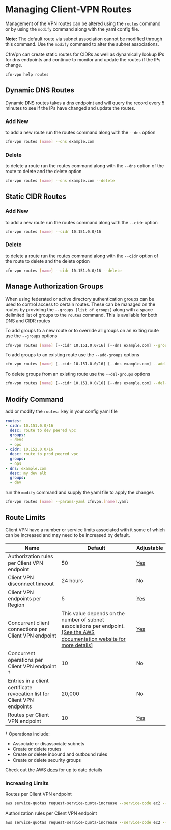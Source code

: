 # Managing Client-VPN Routes

Management of the VPN routes can be altered using the `routes` command or by using the `modify` command along with the yaml config file.

**Note:** The default route via subnet association cannot be modified through this command. Use the `modify` command to alter the subnet associations.

CfnVpn can create static routes for CIDRs as well as dynamically lookup IPs for dns endpoints and continue to monitor and update the routes if the IPs change.

```sh
cfn-vpn help routes
```

## Dynamic DNS Routes

Dynamic DNS routes takes a dns endpoint and will query the record every 5 minutes to see if the IPs have changed and update the routes.

### Add New

to add a new route run the routes command along with the `--dns` option

```sh
cfn-vpn routes [name] --dns example.com
```

### Delete

to delete a route run the routes command along with the `--dns` option of the route to delete and the delete option

```sh
cfn-vpn routes [name] --dns example.com --delete
```

## Static CIDR Routes

### Add New

to add a new route run the routes command along with the `--cidr` option

```sh
cfn-vpn routes [name] --cidr 10.151.0.0/16
```

### Delete

to delete a route run the routes command along with the `--cidr` option of the route to delete and the delete option

```sh
cfn-vpn routes [name] --cidr 10.151.0.0/16 --delete
```

## Manage Authorization Groups

When using federated or active directory authentication groups can be used to control access to certain routes. These can be managed on the routes by providing the `--groups [list of groups]` along with a space delimited list of groups to the `routes` command. This is available for both DNS and CIDR routes

To add groups to a new route or to override all groups on an exiting route use the `--groups` options

```sh
cfn-vpn routes [name] [--cidr 10.151.0.0/16] [--dns example.com] --groups devs ops
```

To add groups to an existing route use the `--add-groups` options

```sh
cfn-vpn routes [name] [--cidr 10.151.0.0/16] [--dns example.com] --add-groups admin
```

To delete groups from an existing route use the `--del-groups` options

```sh
cfn-vpn routes [name] [--cidr 10.151.0.0/16] [--dns example.com] --del-groups dev
```

## Modify Command

add or modify the `routes:` key in your config yaml file

```yaml
routes:
- cidr: 10.151.0.0/16
  desc: route to dev peered vpc
  groups:
  - devs
  - ops
- cidr: 10.152.0.0/16
  desc: route to prod peered vpc
  groups:
  - ops
- dns: example.com
  desc: my dev alb
  groups:
  - dev
```

run the `modify` command and supply the yaml file to apply the changes

```sh
cfn-vpn routes [name] --params-yaml cfnvpn.[name].yaml
```

## Route Limits

Client VPN have a number or service limits associated with it some of which can be increased and may need to be increased by default.

| Name | Default | Adjustable | 
| --- | --- | --- | 
| Authorization rules per Client VPN endpoint | 50 | [Yes](https://console.aws.amazon.com/servicequotas/home/services/ec2/quotas/L-9A1BC94B) | 
| Client VPN disconnect timeout | 24 hours | No | 
| Client VPN endpoints per Region | 5 | [Yes](https://console.aws.amazon.com/servicequotas/home/services/ec2/quotas/L-8EA77D34) | 
| Concurrent client connections per Client VPN endpoint |  This value depends on the number of subnet associations per endpoint\. [\[See the AWS documentation website for more details\]](http://docs.aws.amazon.com/vpn/latest/clientvpn-admin/limits.html)  | [Yes](https://console.aws.amazon.com/servicequotas/home/services/ec2/quotas/L-C4B238BF) | 
| Concurrent operations per Client VPN endpoint † | 10 | No | 
| Entries in a client certificate revocation list for Client VPN endpoints | 20,000 | No | 
| Routes per Client VPN endpoint | 10 | [Yes](https://console.aws.amazon.com/servicequotas/home/services/ec2/quotas/L-401D78F7) | 

† Operations include:
+ Associate or disassociate subnets
+ Create or delete routes
+ Create or delete inbound and outbound rules
+ Create or delete security groups

Check out the AWS [docs](https://docs.aws.amazon.com/vpn/latest/clientvpn-admin/limits.html) for up to date details

### Increasing Limits

Routes per Client VPN endpoint

```sh
aws service-quotas request-service-quota-increase --service-code ec2 --quota-code L-401D78F7 --desired-value 20
```

Authorization rules per Client VPN endpoint

```sh
aws service-quotas request-service-quota-increase --service-code ec2 --quota-code L-9A1BC94B --desired-value 75
```